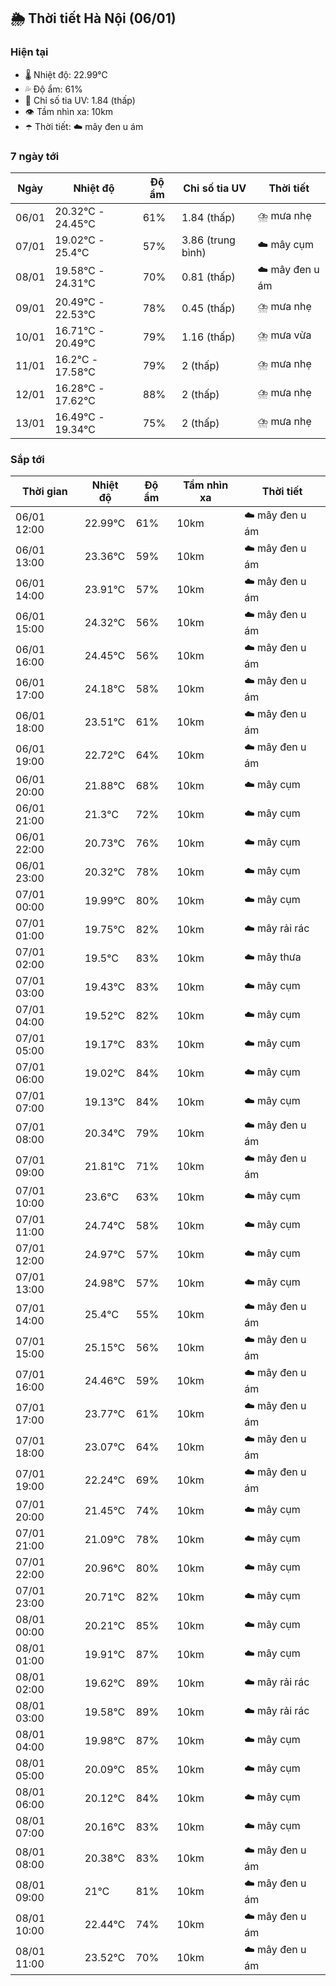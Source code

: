 ## 🌦️ Thời tiết Hà Nội (06/01)

### Hiện tại

- 🌡️ Nhiệt độ: 22.99℃
- 💦 Độ ẩm: 61%
- 🌟 Chỉ số tia UV: 1.84 (thấp)
- 👁️ Tầm nhìn xa: 10km
- ☂️ Thời tiết: ☁️ mây đen u ám

### 7 ngày tới

| Ngày | Nhiệt độ | Độ ẩm | Chỉ số tia UV | Thời tiết |
| --- | --- | --- | --- | --- |
| 06/01 | 20.32℃ - 24.45℃ | 61% | 1.84 (thấp) | ⛈️ mưa nhẹ |
| 07/01 | 19.02℃ - 25.4℃ | 57% | 3.86 (trung bình) | ☁️ mây cụm |
| 08/01 | 19.58℃ - 24.31℃ | 70% | 0.81 (thấp) | ☁️ mây đen u ám |
| 09/01 | 20.49℃ - 22.53℃ | 78% | 0.45 (thấp) | ⛈️ mưa nhẹ |
| 10/01 | 16.71℃ - 20.49℃ | 79% | 1.16 (thấp) | ⛈️ mưa vừa |
| 11/01 | 16.2℃ - 17.58℃ | 79% | 2 (thấp) | ⛈️ mưa nhẹ |
| 12/01 | 16.28℃ - 17.62℃ | 88% | 2 (thấp) | ⛈️ mưa nhẹ |
| 13/01 | 16.49℃ - 19.34℃ | 75% | 2 (thấp) | ⛈️ mưa nhẹ |

### Sắp tới

| Thời gian | Nhiệt độ | Độ ẩm | Tầm nhìn xa | Thời tiết |
| --- | --- | --- | --- | --- |
| 06/01 12:00 | 22.99℃ | 61% | 10km | ☁️ mây đen u ám |
| 06/01 13:00 | 23.36℃ | 59% | 10km | ☁️ mây đen u ám |
| 06/01 14:00 | 23.91℃ | 57% | 10km | ☁️ mây đen u ám |
| 06/01 15:00 | 24.32℃ | 56% | 10km | ☁️ mây đen u ám |
| 06/01 16:00 | 24.45℃ | 56% | 10km | ☁️ mây đen u ám |
| 06/01 17:00 | 24.18℃ | 58% | 10km | ☁️ mây đen u ám |
| 06/01 18:00 | 23.51℃ | 61% | 10km | ☁️ mây đen u ám |
| 06/01 19:00 | 22.72℃ | 64% | 10km | ☁️ mây đen u ám |
| 06/01 20:00 | 21.88℃ | 68% | 10km | ☁️ mây cụm |
| 06/01 21:00 | 21.3℃ | 72% | 10km | ☁️ mây cụm |
| 06/01 22:00 | 20.73℃ | 76% | 10km | ☁️ mây cụm |
| 06/01 23:00 | 20.32℃ | 78% | 10km | ☁️ mây cụm |
| 07/01 00:00 | 19.99℃ | 80% | 10km | ☁️ mây cụm |
| 07/01 01:00 | 19.75℃ | 82% | 10km | ☁️ mây rải rác |
| 07/01 02:00 | 19.5℃ | 83% | 10km | ☁️ mây thưa |
| 07/01 03:00 | 19.43℃ | 83% | 10km | ☁️ mây cụm |
| 07/01 04:00 | 19.52℃ | 82% | 10km | ☁️ mây cụm |
| 07/01 05:00 | 19.17℃ | 83% | 10km | ☁️ mây cụm |
| 07/01 06:00 | 19.02℃ | 84% | 10km | ☁️ mây cụm |
| 07/01 07:00 | 19.13℃ | 84% | 10km | ☁️ mây cụm |
| 07/01 08:00 | 20.34℃ | 79% | 10km | ☁️ mây đen u ám |
| 07/01 09:00 | 21.81℃ | 71% | 10km | ☁️ mây đen u ám |
| 07/01 10:00 | 23.6℃ | 63% | 10km | ☁️ mây cụm |
| 07/01 11:00 | 24.74℃ | 58% | 10km | ☁️ mây cụm |
| 07/01 12:00 | 24.97℃ | 57% | 10km | ☁️ mây cụm |
| 07/01 13:00 | 24.98℃ | 57% | 10km | ☁️ mây cụm |
| 07/01 14:00 | 25.4℃ | 55% | 10km | ☁️ mây đen u ám |
| 07/01 15:00 | 25.15℃ | 56% | 10km | ☁️ mây đen u ám |
| 07/01 16:00 | 24.46℃ | 59% | 10km | ☁️ mây đen u ám |
| 07/01 17:00 | 23.77℃ | 61% | 10km | ☁️ mây đen u ám |
| 07/01 18:00 | 23.07℃ | 64% | 10km | ☁️ mây đen u ám |
| 07/01 19:00 | 22.24℃ | 69% | 10km | ☁️ mây đen u ám |
| 07/01 20:00 | 21.45℃ | 74% | 10km | ☁️ mây cụm |
| 07/01 21:00 | 21.09℃ | 78% | 10km | ☁️ mây cụm |
| 07/01 22:00 | 20.96℃ | 80% | 10km | ☁️ mây cụm |
| 07/01 23:00 | 20.71℃ | 82% | 10km | ☁️ mây cụm |
| 08/01 00:00 | 20.21℃ | 85% | 10km | ☁️ mây cụm |
| 08/01 01:00 | 19.91℃ | 87% | 10km | ☁️ mây cụm |
| 08/01 02:00 | 19.62℃ | 89% | 10km | ☁️ mây rải rác |
| 08/01 03:00 | 19.58℃ | 89% | 10km | ☁️ mây rải rác |
| 08/01 04:00 | 19.98℃ | 87% | 10km | ☁️ mây cụm |
| 08/01 05:00 | 20.09℃ | 85% | 10km | ☁️ mây cụm |
| 08/01 06:00 | 20.12℃ | 84% | 10km | ☁️ mây cụm |
| 08/01 07:00 | 20.16℃ | 83% | 10km | ☁️ mây cụm |
| 08/01 08:00 | 20.38℃ | 83% | 10km | ☁️ mây đen u ám |
| 08/01 09:00 | 21℃ | 81% | 10km | ☁️ mây đen u ám |
| 08/01 10:00 | 22.44℃ | 74% | 10km | ☁️ mây đen u ám |
| 08/01 11:00 | 23.52℃ | 70% | 10km | ☁️ mây đen u ám |
